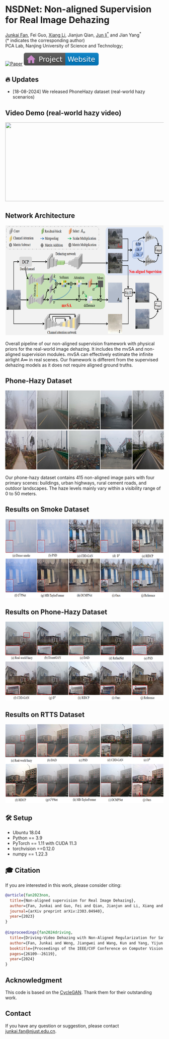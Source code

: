 # NSDNet: Non-aligned Supervision for Real Image Dehazing

[Junkai Fan](https://fanjunkai1.github.io/), Fei Guo, [Xiang Li](http://implus.github.io/), Jianjun Qian, [Jun li<sup>*</sup>](https://sites.google.com/view/junlineu/) and Jian Yang<sup>*</sup> <br>
(\* indicates the corresponding author)<br>
PCA Lab, Nanjing University of Science and Technology;

[![Paper](https://img.shields.io/badge/arXiv-PDF-b31b1b)](https://arxiv.org/pdf/2303.04940v4.pdf)
[![Website](figs/badge-website.svg)](https://fanjunkai1.github.io/projectpage/NSDNet/index.html)

## :fire: Updates
- [18-08-2024] We released PhoneHazy dataset (real-world hazy scenarios)


## Video Demo (real-world hazy video)

<img src = "figs/demo.gif" width='700' height='250'>


## Network Architecture

<img src = "figs/framework.png" width='700' height='350'>

Overall pipeline of our non-aligned supervision framework with physical priors for the real-world image dehazing. It includes the mvSA and non-aligned supervision modules. mvSA can effectively estimate the infinite airlight A∞ in real scenes. 
Our framework is different from the supervised dehazing models as it does not require aligned ground truths.



## Phone-Hazy Dataset

<img src = "figs/phone-hazy.png" width='700' height='250'>

Our phone-hazy dataset contains 415 non-aligned image pairs with four primary scenes: buildings, urban highways, rural cement roads, and outdoor landscapes. The haze levels mainly vary within a visibility range of 0 to 50 meters.

## Results on Smoke Dataset

<img src = "figs/smoke_results.png" width='700' height='250'>

## Results on Phone-Hazy Dataset

<img src = "figs/phone-hazy_results.png" width='700' height='250'>

## Results on RTTS Dataset

<img src = "figs/RTTS_results.png" width='700' height='250'>


## 🛠️ Setup
- Ubuntu 18.04
- Python == 3.9
- PyTorch == 1.11 with CUDA 11.3
- torchvision ==0.12.0
- numpy == 1.22.3

## 🎓 Citation
If you are interested in this work, please consider citing:

```bibtex
@article{fan2023non,
  title={Non-aligned supervision for Real Image Dehazing},
  author={Fan, Junkai and Guo, Fei and Qian, Jianjun and Li, Xiang and Li, Jun and Yang, Jian},
  journal={arXiv preprint arXiv:2303.04940},
  year={2023}
}

@inproceedings{fan2024driving,
  title={Driving-Video Dehazing with Non-Aligned Regularization for Safety Assistance},
  author={Fan, Junkai and Weng, Jiangwei and Wang, Kun and Yang, Yijun and Qian, Jianjun and Li, Jun and Yang, Jian},
  booktitle={Proceedings of the IEEE/CVF Conference on Computer Vision and Pattern Recognition},
  pages={26109--26119},
  year={2024}
}
```

## Acknowledgment
This code is based on the [CycleGAN](https://github.com/junyanz/pytorch-CycleGAN-and-pix2pix). Thank them for their outstanding work.

## Contact
If you have any question or suggestion, please contact junkai.fan@njust.edu.cn.

